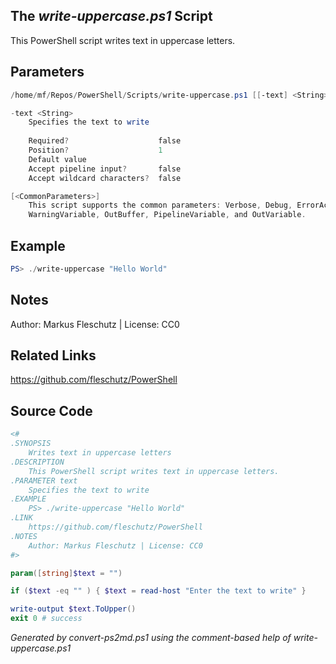 ## The *write-uppercase.ps1* Script

This PowerShell script writes text in uppercase letters.

## Parameters
```powershell
/home/mf/Repos/PowerShell/Scripts/write-uppercase.ps1 [[-text] <String>] [<CommonParameters>]

-text <String>
    Specifies the text to write
    
    Required?                    false
    Position?                    1
    Default value                
    Accept pipeline input?       false
    Accept wildcard characters?  false

[<CommonParameters>]
    This script supports the common parameters: Verbose, Debug, ErrorAction, ErrorVariable, WarningAction, 
    WarningVariable, OutBuffer, PipelineVariable, and OutVariable.
```

## Example
```powershell
PS> ./write-uppercase "Hello World"

```

## Notes
Author: Markus Fleschutz | License: CC0

## Related Links
https://github.com/fleschutz/PowerShell

## Source Code
```powershell
<#
.SYNOPSIS
	Writes text in uppercase letters
.DESCRIPTION
	This PowerShell script writes text in uppercase letters.
.PARAMETER text
	Specifies the text to write
.EXAMPLE
	PS> ./write-uppercase "Hello World"
.LINK
	https://github.com/fleschutz/PowerShell
.NOTES
	Author: Markus Fleschutz | License: CC0
#>

param([string]$text = "")

if ($text -eq "" ) { $text = read-host "Enter the text to write" }

write-output $text.ToUpper()
exit 0 # success
```

*Generated by convert-ps2md.ps1 using the comment-based help of write-uppercase.ps1*
